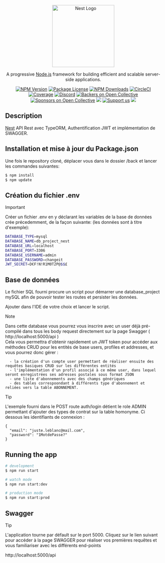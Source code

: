 <p align="center">
  <a href="http://nestjs.com/" target="blank"><img src="https://nestjs.com/img/logo-small.svg" width="200" alt="Nest Logo" /></a>
</p>

[circleci-image]: https://img.shields.io/circleci/build/github/nestjs/nest/master?token=abc123def456
[circleci-url]: https://circleci.com/gh/nestjs/nest

  <p align="center">A progressive <a href="http://nodejs.org" target="_blank">Node.js</a> framework for building efficient and scalable server-side applications.</p>
    <p align="center">
<a href="https://www.npmjs.com/~nestjscore" target="_blank"><img src="https://img.shields.io/npm/v/@nestjs/core.svg" alt="NPM Version" /></a>
<a href="https://www.npmjs.com/~nestjscore" target="_blank"><img src="https://img.shields.io/npm/l/@nestjs/core.svg" alt="Package License" /></a>
<a href="https://www.npmjs.com/~nestjscore" target="_blank"><img src="https://img.shields.io/npm/dm/@nestjs/common.svg" alt="NPM Downloads" /></a>
<a href="https://circleci.com/gh/nestjs/nest" target="_blank"><img src="https://img.shields.io/circleci/build/github/nestjs/nest/master" alt="CircleCI" /></a>
<a href="https://coveralls.io/github/nestjs/nest?branch=master" target="_blank"><img src="https://coveralls.io/repos/github/nestjs/nest/badge.svg?branch=master#9" alt="Coverage" /></a>
<a href="https://discord.gg/G7Qnnhy" target="_blank"><img src="https://img.shields.io/badge/discord-online-brightgreen.svg" alt="Discord"/></a>
<a href="https://opencollective.com/nest#backer" target="_blank"><img src="https://opencollective.com/nest/backers/badge.svg" alt="Backers on Open Collective" /></a>
<a href="https://opencollective.com/nest#sponsor" target="_blank"><img src="https://opencollective.com/nest/sponsors/badge.svg" alt="Sponsors on Open Collective" /></a>
  <a href="https://paypal.me/kamilmysliwiec" target="_blank"><img src="https://img.shields.io/badge/Donate-PayPal-ff3f59.svg"/></a>
    <a href="https://opencollective.com/nest#sponsor"  target="_blank"><img src="https://img.shields.io/badge/Support%20us-Open%20Collective-41B883.svg" alt="Support us"></a>
  <a href="https://twitter.com/nestframework" target="_blank"><img src="https://img.shields.io/twitter/follow/nestframework.svg?style=social&label=Follow"></a>
</p>
  <!--[![Backers on Open Collective](https://opencollective.com/nest/backers/badge.svg)](https://opencollective.com/nest#backer)
  [![Sponsors on Open Collective](https://opencollective.com/nest/sponsors/badge.svg)](https://opencollective.com/nest#sponsor)-->

## Description

[Nest](https://github.com/nestjs/nest) API Rest avec TypeORM, Authentification JWT et implémentation de SWAGGER.

## Installation et mise à jour du Package.json

Une fois le repository cloné, déplacer vous dans le dossier /back et lancer les commandes suivantes:

```bash
$ npm install
$ npm update
```

## Création du fichier .env

> [!IMPORTANT]
> Créer un fichier .env en y déclarant les variables de la base de données crée précedemment, de la façon suivante: (les données sont à titre d'exemple):

```bash
DATABASE_TYPE=mysql
DATABASE_NAME=db_project_nest
DATABASE_URL=localhost
DATABASE_PORT=3306
DATABASE_USERNAME=admin
DATABASE_PASSWORD=changeit
JWT_SECRET=D€F!N!R1M0T2P@$$£
```

## Base de données

Le fichier SQL fourni procure un script pour démarrer une database_project mySQL afin de pouvoir tester les routes et persister les données.

Ajouter dans l'IDE de votre choix et lancer le script.

> [!NOTE]
> Dans cette database vous pourrez vous inscrire avec un user déjà pré-compilé dans tous les body request directement sur la page Swagger ( http://localhost:5000/api )  
> Cela vous permettra d'obtenir rapidement un JWT token pour accéder aux méthodes CRUD pour les entités de base users, profiles et addresses, et vous pourrez donc gérer :

```
  - la création d'un compte user permettant de réaliser ensuite des requêtes basiques CRUD sur les différentes entités
  - l'implémentation d'un profil associé à ce même user, dans lequel seront enregistrées ses adresses postales sous format JSON
  - une liste d'abonnements avec des champs génériques
  - des tables correspoondant à différents type d'abonnement et reliées vers la table ABONNEMENT.
```

> [!TIP]
> L'exemple fourni dans le POST route auth/login détient le role ADMIN permettant d'ajouter des types de contrat sur la table homonyme.
> Ci dessous les identifiants de connexion :

```
{
  "email": "juste.leblanc@mail.com",
  "password": "1MotdePasse?"
}
```

## Running the app

```bash
# development
$ npm run start

# watch mode
$ npm run start:dev

# production mode
$ npm run start:prod
```

## Swagger

> [!TIP]
> L'application tourne par défault sur le port 5000.
> Cliquez sur le lien suivant pour accéder à la page SWAGGER pour réaliser vos premières requêtes et vous familiariser avec les différents end-points

http://localhost:5000/api
